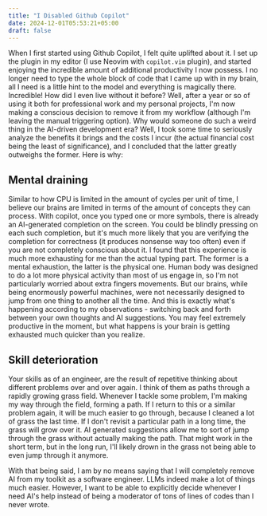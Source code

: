 ```yaml
---
title: "I Disabled Github Copilot"
date: 2024-12-01T05:53:21+05:00
draft: false
---
```


When I first started using Github Copilot, I felt quite uplifted about it. I set up the plugin in my editor (I use Neovim with `copilot.vim` plugin), and started enjoying the incredible amount of additional productivity I now possess. I no longer need to type the whole block of code that I came up with in my brain, all I need is a little hint to the model and everything is magically there. Incredible! How did I even live without it before? Well, after a year or so of using it both for professional work and my personal projects, I'm now making a conscious decision to remove it from my workflow (although I'm leaving the manual triggering option). Why would someone do such a weird thing in the AI-driven development era? Well, I took some time to seriously analyze the benefits it brings and the costs I incur (the actual financial cost being the least of significance), and I concluded that the latter greatly outweighs the former. Here is why:

## Mental draining
Similar to how CPU is limited in the amount of cycles per unit of time, I believe our brains are limited in terms of the amount of concepts they can process. With copilot, once you typed one or more symbols, there is already an AI-generated completion on the screen. You could be blindly pressing <TAB> on each such completion, but it's much more likely that you are verifying the completion for correctness (it produces nonsense way too often) even if you are not completely conscious about it. I found that this experience is much more exhausting for me than the actual typing part. The former is a mental exhaustion, the latter is the physical one. Human body was designed to do a lot more physical activity than most of us engage in, so I'm not particularly worried about extra fingers movements. But our brains, while being enormously powerful machines, were not necessarily designed to jump from one thing to another all the time. And this is exactly what's happening according to my observations - switching back and forth between your own thoughts and AI suggestions. You may feel extremely productive in the moment, but what happens is your brain is getting exhausted much quicker than you realize.

## Skill deterioration
Your skills as of an engineer, are the result of repetitive thinking about different problems over and over again. I think of them as paths through a rapidly growing grass field. Whenever I tackle some problem, I'm making my way through the field, forming a path. If I return to this or a similar problem again, it will be much easier to go through, because I cleaned a lot of grass the last time. If I don't revisit a particular path in a long time, the grass will grow over it. AI generated suggestions allow me to sort of jump through the grass without actually making the path. That might work in the short term, but in the long run, I'll likely drown in the grass not being able to even jump through it anymore.


With that being said, I am by no means saying that I will completely remove AI from my toolkit as a software engineer. LLMs indeed make a lot of things much easier. However, I want to be able to explicitly decide whenever I need AI's help instead of being a moderator of tons of lines of codes than I never wrote.
